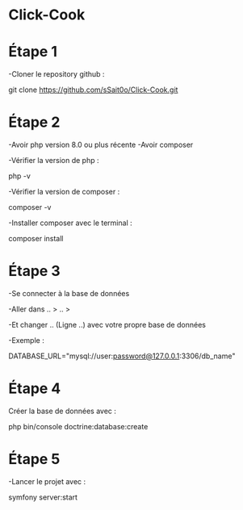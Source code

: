 # Click-Cook

# Étape 1
-Cloner le repository github :

git clone https://github.com/sSait0o/Click-Cook.git

# Étape 2
-Avoir php version 8.0 ou plus récente
-Avoir composer

-Vérifier la version de php :

php -v

-Vérifier la version de composer :

composer -v

-Installer composer avec le terminal :

composer install

# Étape 3
-Se connecter à la base de données

-Aller dans .. > .. >

-Et changer .. (Ligne ..) avec votre propre base de données

-Exemple :

DATABASE_URL="mysql://user:password@127.0.0.1:3306/db_name"

# Étape 4 
Créer la base de données avec :

php bin/console doctrine:database:create

# Étape 5
-Lancer le projet avec :

symfony server:start
